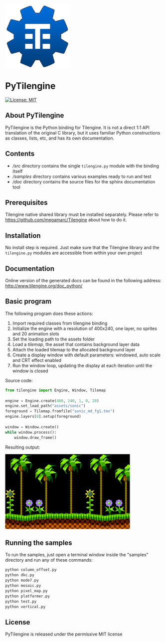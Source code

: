 ![Tilengine logo](Tilengine.png)
# PyTilengine
[![License: MIT](https://img.shields.io/badge/License-MIT-yellow.svg)](https://opensource.org/licenses/MIT)
## About PyTilengine
PyTilengine is the Python binding for Tilengine. It is not a direct 1:1 API translation of the original C library, but it uses familiar Python constructions as classes, lists, etc, and has its own documentation.

## Contents
* */src* directory contains the single `tilengine.py` module with the binding itself
* */samples* directory contains various examples ready to run and test
* */doc* directory contains the source files for the sphinx documentation tool

## Prerequisites
Tilengine native shared library must be installed separately. Please refer to https://github.com/megamarc/Tilengine about how to do it.

## Installation
No install step is required. Just make sure that the Tilengine library and the `tilengine.py` modules are accessible from within your own project

## Documentation
Online version of the generated docs can be found in the following address:
http://www.tilengine.org/doc_python/

## Basic program
The following program does these actions:
1. Import required classes from tilengine binding
2. Initialize the engine with a resolution of 400x240, one layer, no sprites and 20 animation slots
3. Set the loading path to the assets folder
4. Load a *tilemap*, the asset that contains background layer data
5. Attach the loaded tilemap to the allocated background layer
6. Create a display window with default parameters: windowed, auto scale and CRT effect enabled
7. Run the window loop, updating the display at each iteration until the window is closed

Source code:
```python
from tilengine import Engine, Window, Tilemap

engine = Engine.create(400, 240, 1, 0, 20)
engine.set_load_path("assets/sonic")
foreground = Tilemap.fromfile("sonic_md_fg1.tmx")
engine.layers[0].setup(foreground)

window = Window.create()
while window.process():
    window.draw_frame()
```

Resulting output:

![Test](test.png)

## Running the samples
To run the samples, just open a terminal window inside the "samples" directory and run any of these commands:
```python
python column_offset.py
python dkc.py
python mode7.py
python mosaic.py
python pixel_map.py
python platformer.py
python test.py
python vertical.py
```

## License
PyTilengine is released under the permissive MIT license
